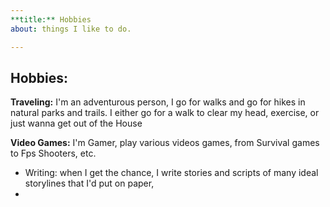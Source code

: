 ```yaml
---
**title:** Hobbies
about: things I like to do.

---
```


## Hobbies:
**Traveling:** I'm an adventurous person, I go for walks and go for hikes in natural parks and trails. I either go for a walk to clear my head, exercise, or just wanna get out of the House

**Video Games:** I'm Gamer, play various videos games, from Survival games to Fps Shooters, etc.

- Writing: when I get the chance, I write stories and scripts of many ideal storylines that I'd put on paper, 
-
